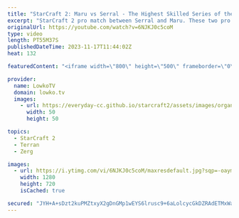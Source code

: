 ```yaml
---
title: "StarCraft 2: Maru vs Serral - The Highest Skilled Series of the Year!"
excerpt: "StarCraft 2 pro match between Serral and Maru. These two pro gamers have been the number 1 and 2 in the world for years. It does not get any higher level than this Zerg versus Terran. Support my work: https://patreon.com/lowkotv  Lowko merch: https://lowko.shop Tech setup: https://lowko.tv/setup  My"
originalUrl: https://youtube.com/watch?v=6NJKJ0c5coM
type: video
length: PT55M37S
publishedDateTime: 2023-11-17T11:44:02Z
heat: 132

featuredContent: "<iframe width=\"800\" height=\"500\" frameborder=\"0\" src=\"https://www.youtube.com/embed/6NJKJ0c5coM\" allow=\"accelerometer; autoplay; encrypted-media; gyroscope; picture-in-picture\" allowfullscreen></iframe>"

provider:
  name: LowkoTV
  domain: lowko.tv
  images:
    - url: https://everyday-cc.github.io/starcraft2/assets/images/organizations/lowko.tv-50x50.jpg
      width: 50
      height: 50

topics:
  - StarCraft 2
  - Terran
  - Zerg

images:
  - url: https://i.ytimg.com/vi/6NJKJ0c5coM/maxresdefault.jpg?sqp=-oaymwEmCIAKENAF8quKqQMa8AEB-AH-CYAC0AWKAgwIABABGEcgSShlMA8=&rs=AOn4CLCs1mkcx2HbOHe9SJK75GSQ0kBAZQ
    width: 1280
    height: 720
    isCached: true

secured: "JYH+A+sDzt2kuPMZtxyX2gDnGMp1wEYS6lrusc9+6aLolcycGkDZRAdETMxWau4QX/H3S+NgyQwWPqf80pP3eJbpQDvOYv0TYGWDLFoTDJVaEXdtU1A1QJBzLtFJM2W+DUaGYc56CSFeaLQiZKeFBD6Tw6kEQMBSdg7+9iz6By2AYkLorV3j5+ZSjcg6+enNM+sJYHccRkaD0ASyiQrqyvD6/TRquavmejafijIY9hLUBB4dzeZ8EdwGuczzMVdcGB2dzK5BAzBHIkzNP4mDrTho1rqj0YH+HeiDxgw+0WlCVJbnaYJRfvb1y5kGN9XhSlKL41mxVGS2fMCZgF/+kqwqCPN9k/WPXfX6QbebeS17wulY1UsDM2CiWUQx8YsYAigpltg7TN8wXkFeLRr9Pi+wdU5yN29LhVJc7xqkYzlF1aGoGf7Gs4CNmBW6jH4H;89Pg1MZiMiV0NqRWsC84yg=="
---
```


